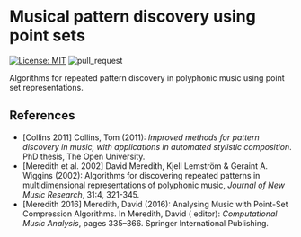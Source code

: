# Musical pattern discovery using point sets

[![License: MIT](https://img.shields.io/badge/License-MIT-yellow.svg)](https://opensource.org/licenses/MIT)
![pull_request](https://github.com/otsob/pointset-discovery/actions/workflows/pull_request.yml/badge.svg)

Algorithms for repeated pattern discovery in polyphonic music using point set representations.

## References

- [Collins 2011] Collins, Tom (2011): _Improved methods for pattern discovery in music, with applications in automated
  stylistic composition_. PhD thesis, The Open University.
- [Meredith et al. 2002] David Meredith, Kjell Lemström & Geraint A. Wiggins (2002): Algorithms for discovering repeated
  patterns in multidimensional representations of polyphonic music, _Journal of New Music Research_, 31:4, 321-345.
- [Meredith 2016] Meredith, David (2016): Analysing Music with Point-Set Compression Algorithms. In Meredith, David (
  editor): _Computational Music Analysis_, pages 335–366. Springer International Publishing.
